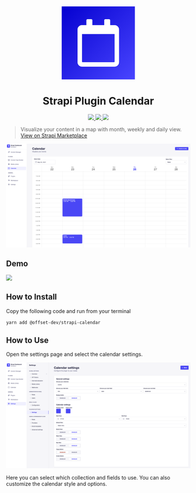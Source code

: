 <p align="center">
  <img src="./logo.png" width="200" alt="Logo" />
</p>
<h1 align="center">Strapi Plugin Calendar</h1>
<p align="center">
  <a href="https://badge.fury.io/js/@offset-dev%2Fstrapi-calendar" target="_blank">
    <img src="https://badge.fury.io/js/@offset-dev%2Fstrapi-calendar.svg" />
  </a>
  <a href="https://github.com/offset-dev/strapi-calendar/actions/workflows/publish.yml" target="_blank">
    <img src="https://github.com/offset-dev/strapi-calendar/actions/workflows/publish.yml/badge.svg" />
  </a>
  <a href="https://github.com/offset-dev/strapi-calendar/actions/workflows/lint.yml" target="_blank">
    <img src="https://github.com/offset-dev/strapi-calendar/actions/workflows/lint.yml/badge.svg" />
  </a>

> Visualize your content in a map with month, weekly and daily view.
> [View on Strapi Marketplace](https://market.strapi.io/plugins/@offset-dev-strapi-calendar)
  
![](./image.png)
</p>

## Demo

[![](https://cdn.loom.com/sessions/thumbnails/18712a97afa742ed8a7a57136d85c218-with-play.gif)](https://www.loom.com/share/18712a97afa742ed8a7a57136d85c218)

## How to Install

Copy the following code and run from your terminal

```
yarn add @offset-dev/strapi-calendar
```

## How to Use

Open the settings page and select the calendar settings.

![](./image2.png)

Here you can select which collection and fields to use.
You can also customize the calendar style and options.
